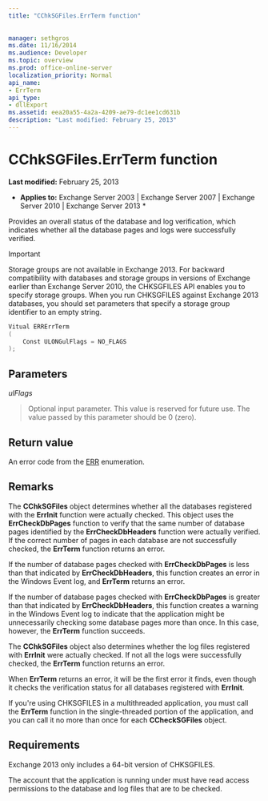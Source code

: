 ```yaml
---
title: "CChkSGFiles.ErrTerm function"
 
 
manager: sethgros
ms.date: 11/16/2014
ms.audience: Developer
ms.topic: overview
ms.prod: office-online-server
localization_priority: Normal
api_name:
- ErrTerm
api_type:
- dllExport
ms.assetid: eea20a55-4a2a-4209-ae79-dc1ee1cd631b
description: "Last modified: February 25, 2013"
---
```


# CChkSGFiles.ErrTerm function

 **Last modified:** February 25, 2013 
  
 * **Applies to:** Exchange Server 2003 | Exchange Server 2007 | Exchange Server 2010 | Exchange Server 2013 * 
  
Provides an overall status of the database and log verification, which indicates whether all the database pages and logs were successfully verified.
  
> [!IMPORTANT]
> Storage groups are not available in Exchange 2013. For backward compatibility with databases and storage groups in versions of Exchange earlier than Exchange Server 2010, the CHKSGFILES API enables you to specify storage groups. When you run CHKSGFILES against Exchange 2013 databases, you should set parameters that specify a storage group identifier to an empty string. 
  
```cs
Vitual ERRErrTerm 
(
    Const ULONGulFlags = NO_FLAGS
);

```

## Parameters

 *ulFlags* 
  
> Optional input parameter. This value is reserved for future use. The value passed by this parameter should be 0 (zero).
    
## Return value

An error code from the [ERR](cchksgfiles-err-enumeration.md) enumeration. 
  
## Remarks

The **CChkSGFiles** object determines whether all the databases registered with the **ErrInit** function were actually checked. This object uses the **ErrCheckDbPages** function to verify that the same number of database pages identified by the **ErrCheckDbHeaders** function were actually verified. If the correct number of pages in each database are not successfully checked, the **ErrTerm** function returns an error. 
  
If the number of database pages checked with **ErrCheckDbPages** is less than that indicated by **ErrCheckDbHeaders**, this function creates an error in the Windows Event log, and **ErrTerm** returns an error. 
  
If the number of database pages checked with **ErrCheckDbPages** is greater than that indicated by **ErrCheckDbHeaders**, this function creates a warning in the Windows Event log to indicate that the application might be unnecessarily checking some database pages more than once. In this case, however, the **ErrTerm** function succeeds. 
  
The **CChkSGFiles** object also determines whether the log files registered with **ErrInit** were actually checked. If not all the logs were successfully checked, the **ErrTerm** function returns an error. 
  
When **ErrTerm** returns an error, it will be the first error it finds, even though it checks the verification status for all databases registered with **ErrInit**.
  
If you're using CHKSGFILES in a multithreaded application, you must call the **ErrTerm** function in the single-threaded portion of the application, and you can call it no more than once for each **CCheckSGFiles** object. 
  
## Requirements

Exchange 2013 only includes a 64-bit version of CHKSGFILES.
  
The account that the application is running under must have read access permissions to the database and log files that are to be checked.
  

